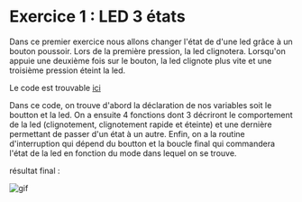 # Exercice 1 : LED 3 états 
Dans ce premier exercice nous allons changer l'état de d'une led grâce à un bouton poussoir. Lors de la première pression, la led clignotera. Lorsqu'on appuie une deuxième fois sur le bouton, la led clignote plus vite et une troisième pression éteint la led.

Le code est trouvable [ici](LED_3_States)

Dans ce code, on trouve d'abord la déclaration de nos variables soit le boutton et la led. On a ensuite 4 fonctions dont 3 décriront le comportement de la led (clignotement, clignotement rapide et éteinte) et une dernière permettant de passer d'un état à un autre. Enfin, on a la routine d'interruption qui dépend du boutton et la boucle final qui commandera l'état de la led en fonction du mode dans lequel on se trouve.

résultat final :

![gif](https://github.com/HEPL-Dosogne/smartcities/blob/main/GPIO/MicrosoftTeams-video.gif)

